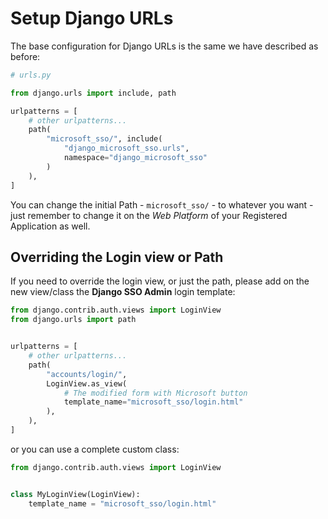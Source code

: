 # Setup Django URLs

The base configuration for Django URLs is the same we have described as before:
```python
# urls.py

from django.urls import include, path

urlpatterns = [
    # other urlpatterns...
    path(
        "microsoft_sso/", include(
            "django_microsoft_sso.urls",
            namespace="django_microsoft_sso"
        )
    ),
]
```
You can change the initial Path - `microsoft_sso/` - to whatever you want - just remember to change it on the
_Web Platform_ of your Registered Application as well.

## Overriding the Login view or Path

If you need to override the login view, or just the path, please add on the new view/class the
**Django SSO Admin** login template:

```python
from django.contrib.auth.views import LoginView
from django.urls import path


urlpatterns = [
    # other urlpatterns...
    path(
        "accounts/login/",
        LoginView.as_view(
            # The modified form with Microsoft button
            template_name="microsoft_sso/login.html"
        ),
    ),
]
```

or you can use a complete custom class:

```python
from django.contrib.auth.views import LoginView


class MyLoginView(LoginView):
    template_name = "microsoft_sso/login.html"
```
